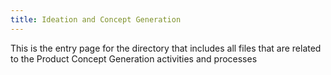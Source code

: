 ```yaml
---
title: Ideation and Concept Generation
---
```


This is the entry page for the directory that includes all files that are related to the Product Concept Generation activities and processes


